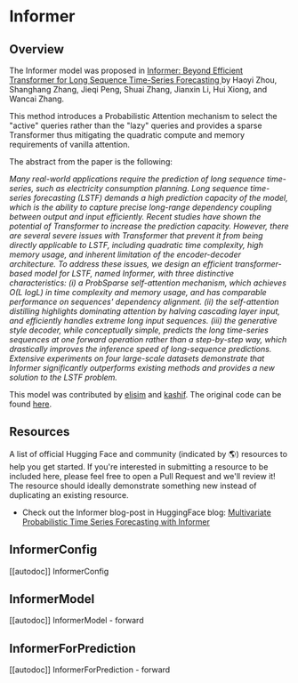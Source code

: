 <!--Copyright 2023 The HuggingFace Team. All rights reserved.

Licensed under the Apache License, Version 2.0 (the "License"); you may not use this file except in compliance with
the License. You may obtain a copy of the License at

http://www.apache.org/licenses/LICENSE-2.0

Unless required by applicable law or agreed to in writing, software distributed under the License is distributed on
an "AS IS" BASIS, WITHOUT WARRANTIES OR CONDITIONS OF ANY KIND, either express or implied. See the License for the
specific language governing permissions and limitations under the License.

⚠️ Note that this file is in Markdown but contain specific syntax for our doc-builder (similar to MDX) that may not be
rendered properly in your Markdown viewer.

-->

# Informer

## Overview

The Informer model was proposed in [Informer: Beyond Efficient Transformer for Long Sequence Time-Series Forecasting ](https://arxiv.org/abs/2012.07436) by Haoyi Zhou, Shanghang Zhang, Jieqi Peng, Shuai Zhang, Jianxin Li, Hui Xiong, and Wancai Zhang.

This method introduces a Probabilistic Attention mechanism to select the "active" queries rather than the "lazy" queries and provides a sparse Transformer thus mitigating the quadratic compute and memory requirements of vanilla attention.

The abstract from the paper is the following:

*Many real-world applications require the prediction of long sequence time-series, such as electricity consumption planning. Long sequence time-series forecasting (LSTF) demands a high prediction capacity of the model, which is the ability to capture precise long-range dependency coupling between output and input efficiently. Recent studies have shown the potential of Transformer to increase the prediction capacity. However, there are several severe issues with Transformer that prevent it from being directly applicable to LSTF, including quadratic time complexity, high memory usage, and inherent limitation of the encoder-decoder architecture. To address these issues, we design an efficient transformer-based model for LSTF, named Informer, with three distinctive characteristics: (i) a ProbSparse self-attention mechanism, which achieves O(L logL) in time complexity and memory usage, and has comparable performance on sequences' dependency alignment. (ii) the self-attention distilling highlights dominating attention by halving cascading layer input, and efficiently handles extreme long input sequences. (iii) the generative style decoder, while conceptually simple, predicts the long time-series sequences at one forward operation rather than a step-by-step way, which drastically improves the inference speed of long-sequence predictions. Extensive experiments on four large-scale datasets demonstrate that Informer significantly outperforms existing methods and provides a new solution to the LSTF problem.*

This model was contributed by [elisim](https://huggingface.co/elisim) and [kashif](https://huggingface.co/kashif).
The original code can be found [here](https://github.com/zhouhaoyi/Informer2020).

## Resources

A list of official Hugging Face and community (indicated by 🌎) resources to help you get started. If you're interested in submitting a resource to be included here, please feel free to open a Pull Request and we'll review it! The resource should ideally demonstrate something new instead of duplicating an existing resource.

- Check out the Informer blog-post in HuggingFace blog: [Multivariate Probabilistic Time Series Forecasting with Informer](https://huggingface.co/blog/informer)

## InformerConfig

[[autodoc]] InformerConfig

## InformerModel

[[autodoc]] InformerModel
    - forward

## InformerForPrediction

[[autodoc]] InformerForPrediction
    - forward